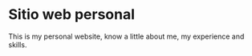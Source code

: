 # Sitio web personal

This is my personal website, know a little about me, my experience and skills.

